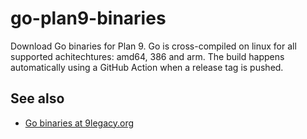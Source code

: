 # go-plan9-binaries
Download Go binaries for Plan 9. Go is cross-compiled on linux for all supported achitechtures: amd64, 386 and arm.
The build happens automatically using a GitHub Action when a release tag is pushed.

## See also
* [Go binaries at 9legacy.org](http://9legacy.org/download.html)
